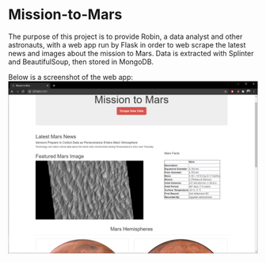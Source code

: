 # Mission-to-Mars

The purpose of this project is to provide Robin, a data analyst and other astronauts, with a web app run by Flask in order to web scrape the latest news and images about the mission to Mars. Data is extracted with Splinter and BeautifulSoup, then stored in MongoDB. 

Below is a screenshot of the web app:
<img src="web_app_screenshot.PNG">
